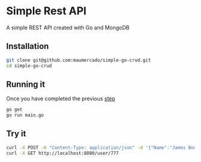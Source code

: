 # Simple Rest API

A simple REST API created with Go and MongoDB

## Installation

```sh
git clone git@github.com:maumercado/simple-go-crud.git
cd simple-go-crud
```

## Running it

Once you have completed the previous [step](#installation)

```sh
go get
go run main.go
```

## Try it

```sh
curl -X POST -H "Content-Type: application/json" -d '{"Name":"James Bond","Gender":"male","Age":32,"Id":"777"}' http://localhost:8080/user
curl -X GET http://localhost:8080/user/777
```
